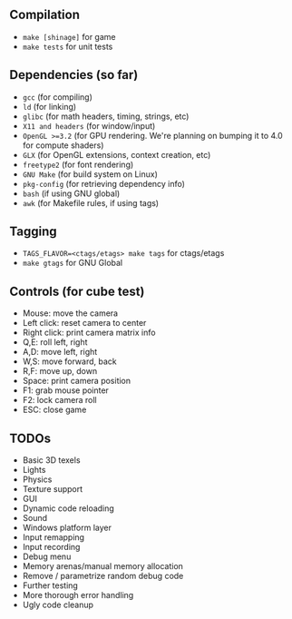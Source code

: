 ## Compilation
- `make [shinage]` for game
- `make tests` for unit tests
    
## Dependencies (so far)
- `gcc` (for compiling)
- `ld` (for linking)
- `glibc` (for math headers, timing, strings, etc)
- `X11 and headers` (for window/input)
- `OpenGL >=3.2` (for GPU rendering. We're planning on bumping it to 4.0 for compute shaders)
- `GLX` (for OpenGL extensions, context creation, etc)
- `freetype2` (for font rendering)
- `GNU Make` (for build system on Linux)
- `pkg-config` (for retrieving dependency info)
- `bash` (if using GNU global)
- `awk` (for Makefile rules, if using tags)
    
## Tagging
- `TAGS_FLAVOR=<ctags/etags> make tags` for ctags/etags
- `make gtags` for GNU Global
    
## Controls (for cube test)
- Mouse: move the camera
- Left click: reset camera to center
- Right click: print camera matrix info
- Q,E: roll left, right
- A,D: move left, right
- W,S: move forward, back
- R,F: move up, down
- Space: print camera position
- F1: grab mouse pointer
- F2: lock camera roll
- ESC: close game
    
## TODOs
- Basic 3D texels
- Lights
- Physics
- Texture support
- GUI
- Dynamic code reloading
- Sound
- Windows platform layer
- Input remapping
- Input recording
- Debug menu
- Memory arenas/manual memory allocation
- Remove / parametrize random debug code
- Further testing
- More thorough error handling
- Ugly code cleanup

